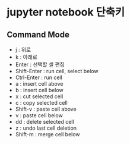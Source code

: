 # jupyter notebook 단축키

## Command Mode

* j : 위로
* k : 아래로
* Enter : 선택할 셀 편집
* Shift-Enter : run cell, select below
* Ctrl-Enter : run cell
* a : insert cell above
* b : insert cell below
* x : cut selected cell
* c : copy selected cell
* Shift-v : paste cell above
* v : paste cell below
* dd : delete selected cell
* z : undo last cell deletion
* Shift-m : merge cell below
